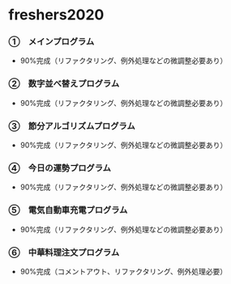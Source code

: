 # freshers2020

### ①　メインプログラム
- 90%完成（リファクタリング、例外処理などの微調整必要あり）
### ②　数字並べ替えプログラム 
- 90%完成（リファクタリング、例外処理などの微調整必要あり）
### ③　節分アルゴリズムプログラム 
- 90%完成（リファクタリング、例外処理などの微調整必要あり）
### ④　今日の運勢プログラム
- 90%完成（リファクタリング、例外処理などの微調整必要あり）
### ⑤　電気自動車充電プログラム
- 90%完成（リファクタリング、例外処理などの微調整必要あり）
### ⑥　中華料理注文プログラム
- 90%完成（コメントアウト、リファクタリング、例外処理必要）